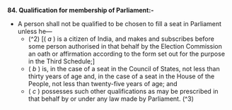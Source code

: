 **84. Qualification for membership of Parliament:-** 
- A person shall not be qualified to be chosen to fill a seat in Parliament unless he—
	- (^2) [( _a_ ) is a citizen of India, and makes and subscribes before some person authorised in that behalf by the Election Commission an oath or affirmation according to the form set out for the purpose in the Third Schedule;] 
	- ( _b_ ) is, in the case of a seat in the Council of States, not less than thirty years of age and, in the case of a seat in the House of the People, not less than twenty-five years of age; and
	- ( _c_ ) possesses such other qualifications as may be prescribed in that behalf by or under any law made by Parliament. (^3)